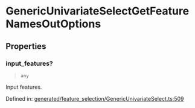 # GenericUnivariateSelectGetFeatureNamesOutOptions

## Properties

### input\_features?

> `any`

Input features.

Defined in:  [generated/feature\_selection/GenericUnivariateSelect.ts:509](https://github.com/transitive-bullshit/scikit-learn-ts/blob/b59c1ff/packages/sklearn/src/generated/feature_selection/GenericUnivariateSelect.ts#L509)
